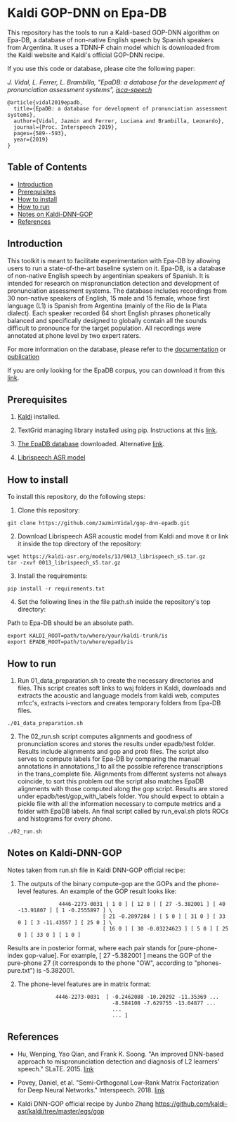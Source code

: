 # Kaldi GOP-DNN on Epa-DB

This repository has the tools to run a Kaldi-based GOP-DNN algorithm on Epa-DB, a database of non-native English speech by Spanish speakers from Argentina. It uses a TDNN-F chain model which is downloaded from the Kaldi website and Kaldi's official GOP-DNN recipe.

If you use this code or database, please cite the following paper:

*J. Vidal, L. Ferrer, L. Brambilla, "EpaDB: a database for the development of pronunciation assessment systems", [isca-speech](https://www.isca-speech.org/archive/Interspeech_2019/abstracts/1839.html)*

```
@article{vidal2019epadb,
  title={EpaDB: a database for development of pronunciation assessment systems},
  author={Vidal, Jazmin and Ferrer, Luciana and Brambilla, Leonardo},
  journal={Proc. Interspeech 2019},
  pages={589--593},
  year={2019}
}
```


## Table of Contents
* [Introduction](#introduction)
* [Prerequisites](#prerequisites)
* [How to install](#how-to-install)
* [How to run](#how-to-run)
* [Notes on Kaldi-DNN-GOP](#Notes-on-Kaldi-DNN-GOP)
* [References](#references)


## Introduction

This toolkit is meant to facilitate experimentation with Epa-DB by allowing users to run a state-of-the-art baseline system on it.
Epa-DB, is a database of non-native English speech by argentinian speakers of Spanish. It is intended for research on mispronunciation detection
and development of pronunciation assessment systems.
The database includes recordings from 30 non-native speakers of English, 15 male and 15 female, whose first language (L1) is Spanish from Argentina (mainly of the Rio de la Plata dialect).
Each speaker recorded 64 short English phrases phonetically balanced and specifically designed to globally contain all the sounds difficult to pronounce for the target population.
All recordings were annotated at phone level by two expert raters.

For more information on the database, please refer to the [documentation](https://drive.google.com/file/d/1JCTHSF97V7M9A8FiPzf1YurLcZ5H5mFS/view?usp=sharing) or [publication](https://www.isca-speech.org/archive/Interspeech_2019/abstracts/1839.html)

If you are only looking for the EpaDB corpus, you can download it from this [link](https://drive.google.com/file/d/12wD6CzVagrwZQcMTgTxw2_7evjZmPQym/view?usp=sharing).

## Prerequisites

1. [Kaldi](http://kaldi-asr.org/) installed.

2. TextGrid managing library installed using pip. Instructions at this [link](https://pypi.org/project/praat-textgrids/).

3. [The EpaDB database](https://drive.google.com/file/d/12wD6CzVagrwZQcMTgTxw2_7evjZmPQym/view?usp=sharing) downloaded. Alternative [link](https://www.dropbox.com/s/m931q0vch1qhzzx/epadb.zip?dl=0).

4. [Librispeech ASR model](https://kaldi-asr.org/models/m13)



## How to install

To install this repository, do the following steps:

1. Clone this repository:
```
git clone https://github.com/JazminVidal/gop-dnn-epadb.git
```

2. Download Librispeech ASR acoustic model from Kaldi and move it or link it inside the top directory of the repository:

```
wget https://kaldi-asr.org/models/13/0013_librispeech_s5.tar.gz
tar -zxvf 0013_librispeech_s5.tar.gz
```

3. Install the requirements:

```
pip install -r requirements.txt
```

4. Set the following lines in the file path.sh inside the repository's top directory:

Path to Epa-DB should be an absolute path. 

```
export KALDI_ROOT=path/to/where/your/kaldi-trunk/is
export EPADB_ROOT=path/to/where/epadb/is
```

## How to run

1. Run 01_data_preparation.sh to create the necessary directories and files. This script creates soft links to wsj folders in Kaldi, downloads and extracts the acoustic and language models from kaldi web, computes mfcc's, extracts i-vectors and creates temporary folders from Epa-DB files.

```
./01_data_preparation.sh
```

2. The 02_run.sh script computes alignments and goodness of pronunciation scores and stores the results under epadb/test folder. Results include alignments and gop and prob files. The script also serves to compute labels for Epa-DB by comparing the manual annotations in annotations_1 to all the possible reference transcriptions in the trans_complete file. Alignments from different systems not always coincide, to sort this problem out the script also matches EpaDB alignments with those computed along the gop script. Results are stored under epadb/test/gop_with_labels folder. You should expect to obtain a pickle file with all the information necessary to compute metrics and a folder with EpaDB labels. An final script called by run_eval.sh plots ROCs and histograms for every phone.

```
./02_run.sh
```

## Notes on Kaldi-DNN-GOP

Notes taken from run.sh file in Kaldi DNN-GOP official recipe:

1. The outputs of the binary compute-gop are the GOPs and the phone-level features. An example of the GOP result looks like:

                    4446-2273-0031 [ 1 0 ] [ 12 0 ] [ 27 -5.382001 ] [ 40 -13.91807 ] [ 1 -0.2555897 ] \
                                  [ 21 -0.2897284 ] [ 5 0 ] [ 31 0 ] [ 33 0 ] [ 3 -11.43557 ] [ 25 0 ] \
                                  [ 16 0 ] [ 30 -0.03224623 ] [ 5 0 ] [ 25 0 ] [ 33 0 ] [ 1 0 ]

Results are in posterior format, where each pair stands for [pure-phone-index gop-value]. For example, [ 27 -5.382001 ] means the GOP of the pure-phone 27 (it corresponds to the phone "OW", according to "phones-pure.txt") is -5.382001.

2. The phone-level features are in matrix format:

                   4446-2273-0031  [ -0.2462088 -10.20292 -11.35369 ...
                                     -8.584108 -7.629755 -13.04877 ...
                                     ...
                                     ... ]


## References

* Hu, Wenping, Yao Qian, and Frank K. Soong. "An improved DNN-based approach to mispronunciation detection and diagnosis of L2 learners' speech." SLaTE. 2015. [link](https://www.slate2015.org/files/submissions/Hu15-AID.pdf)

* Povey, Daniel, et al. "Semi-Orthogonal Low-Rank Matrix Factorization for Deep Neural Networks." Interspeech. 2018. [link](https://www.danielpovey.com/files/2018_interspeech_tdnnf.pdf)

* Kaldi DNN-GOP official recipe by Junbo Zhang https://github.com/kaldi-asr/kaldi/tree/master/egs/gop
